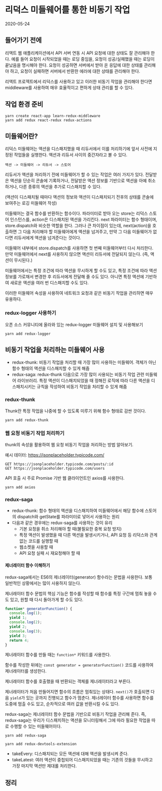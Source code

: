 # 리덕스 미들웨어를 통한 비동기 작업

2020-05-24

## 들어가기 전에

리액트 웹 애플리케이션에서 API 서버 연동 시 API 요청에 대한 상태도 잘 관리해야 한다. 예를 들어 요청이 시작되었을 때는 로딩 중임을, 요청이 성공/실패했을 때는 로딩이 끝났음을 명시해야 한다. 요청이 성공하면 서버에서 받아 온 응답에 대한 상태를 관리해야 하고, 요청이 실패하면 서버에서 반환한 에러에 대한 상태를 관리해야 한다.

리액트 프로젝트에서 리덕스를 사용하고 있고 이러한 비동기 작업을 관리해야 한다면 middleware를 사용하여 매우 효율적이고 편하게 상태 관리를 할 수 있다.

## 작업 환경 준비

```
yarn create react-app learn-redux-middleware
yarn add redux react-redux redux-actions
```

## 미들웨어란?

리덕스 미들웨어는 액션을 디스패치했을 때 리듀서에서 이를 처리하기에 앞서 사전에 지정된 작업들을 실행한다. 액션과 리듀서 사이의 중간자라고 볼 수 있다.

`액션 -> 미들웨어 -> 리듀서 -> 스토어`

리듀서가 액션을 처리하기 전에 미들웨어가 할 수 있는 작업은 여러 가지가 있다. 전달받은 액션을 단순히 콘솔에 기록하거나, 전달받은 액션 정보를 기반으로 액션을 아예 취소하거나, 다른 종류의 액션을 추가로 디스패치할 수 있다.

(액션이 디스패치될 때마다 액션의 정보와 액션이 디스패치되기 전후의 상태를 콘솔에 보여주는 로깅 미들웨어 작성)

미들웨어는 결국 함수를 반환하는 함수이다. 파라미터로 받아 오는 store는 리덕스 스토어 인스턴스를, action은 디스패치된 액션을 가리킨다. next 파라미터는 함수 형태이며, store.dispatch와 비슷한 역할을 한다. 그러나 큰 차이점이 있는데, next(action)을 호출하면 그 다음 처리해야 할 미들웨어에게 액션을 넘겨주고, 만약 그 다음 미들웨어가 없다면 리듀서에게 액션을 넘겨준다는 것이다.

미들웨어 내부에서 store.dispatch를 사용하면 첫 번째 미들웨어부터 다시 처리한다. 만약 미들웨어에서 next를 사용하지 않으면 액션이 리듀서에 전달되지 않는다. (즉, 액션이 무시된다.)

미들웨어에서는 특정 조건에 따라 액션을 무시하게 할 수도 있고, 특정 조건에 따라 액션 정보를 가로채서 변경한 후 리듀서에게 전달해 줄 수도 있다. 아니면 특정 액션에 기반하여 새로운 액션을 여러 번 디스패치할 수도 있다.

이러한 미들웨어 속성을 사용하여 네트워크 요청과 같은 비동기 작업을 관리하면 매우 유용하다.

### redux-logger 사용하기

오픈 소스 커뮤니티에 올라와 있는 redux-logger 미들웨어 설치 및 사용해보기

```
yarn add redux-logger
```

## 비동기 작업을 처리하는 미들웨어 사용

- redux-thunk: 비동기 작업을 처리할 때 가장 많이 사용하는 미들웨어. 객체가 아닌 함수 형태의 액션을 디스패치할 수 있게 해줌
- redux-saga: redux-thunk 다음으로 가장 많이 사용되는 비동기 작업 관련 미들웨어 라이브러리. 특정 액션이 디스패치되었을 때 정해진 로직에 따라 다른 액션을 디스패치시키는 규칙을 작성하여 비동기 작업을 처리할 수 있게 해줌

### redux-thunk

Thunk란 특정 작업을 나중에 할 수 있도록 미루기 위해 함수 형태로 감싼 것이다.

```
yarn add redux-thunk
```

### 웹 요청 비동기 작업 처리하기

thunk의 속성을 활용하여 웹 요청 비동기 작업을 처리하는 방법 알아보기.

예시 데이터: <https://jsonplaceholder.typicode.com/>

```
GET https://jsonplaceholder.typicode.com/posts/:id
GET https://jsonplaceholder.typicode.com/users
```

API 호출 시 주로 Promise 기반 웹 클라이언트인 axios를 사용한다.

```
yarn add axios
```

### redux-saga

- redux-thunk: 함수 형태의 액션을 디스패치하여 미들웨어에서 해당 함수에 스토어의 dispatch와 getState를 파라미터로 넣어서 사용하는 원리
- 다음과 같은 경우에는 redux-saga를 사용하는 것이 유리
  - 기본 요청을 취소 처리해야 할 때(불필요한 중복 요청 방지)
  - 특정 액션이 발생했을 때 다른 액션을 발생시키거나, API 요청 등 리덕스와 관계없는 코드를 실행할 때
  - 웹소켓을 사용할 때
  - API 요청 실패 시 재요청해야 할 때

#### 제너레이터 함수 이해하기

redux-saga에서는 ES6의 제너레이터(generator) 함수라는 문법을 사용한다. 보통 일반적인 상황에서는 많이 사용하지 않는다.

제너레이터 함수 문법의 핵심 기능은 함수를 작성할 때 함수를 특정 구간에 멈춰 놓을 수도 있고, 원할 때 다시 돌아가게 할 수도 있다.

```javascript
function* generatorFunction() {
  console.log(1);
  yield 1;
  console.log(2);
  yield 2;
  console.log(3);
  yield 3;
  return 4;
}
```

제너레이터 함수를 만들 때는 `function*` 키워드를 사용한다.

함수를 작성한 뒤에는 `const generator = generatorFunction()` 코드를 사용하여 제너레이터를 생성한다.

제너레이터 함수를 호출했을 때 반환되는 객체를 제너레이터라고 부른다.

제너레이터가 처음 만들어지면 함수의 흐름은 멈춰있는 상태다. `next()`가 호출되면 다음 `yield`가 있는 곳까지 진행되고 함수가 멈춘다. 제너레이터 함수를 사용하면 함수를 도중에 멈출 수도 있고, 순차적으로 여러 값을 반환시킬 수도 있다.

redux-saga는 제너레이터 함수 문법을 기반으로 비동기 작업을 관리해 준다. 즉, redux-saga는 우리가 디스패치하는 액션을 모니터링해서 그에 따라 필요한 작업을 따로 수행할 수 있는 미들웨어이다.

```
yarn add redux-saga
```

```
yarn add redux-devtools-extension
```

- takeEvery: 디스패치되는 모든 액션에 대해 액션을 발생시켜 준다.
- takeLatest: 여러 액션이 중첩되어 디스패치되었을 때는 기존의 것들을 무시하고 가장 마지막 액션만 제대롤 처리한다.

## 정리
